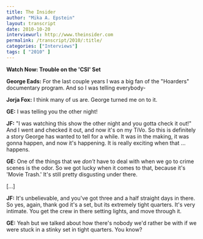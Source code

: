 ```yaml
---
title: The Insider
author: "Mika A. Epstein"
layout: transcript
date: 2010-10-20
interviewurl: http://www.theinsider.com
permalink: /transcript/2010/:title/
categories: ["Interviews"]
tags: [ "2010" ]
---
```


**Watch Now: Trouble on the 'CSI' Set**

**George Eads:** For the last couple years I was a big fan of the "Hoarders" documentary program. And so I was telling everybody-

**Jorja Fox:** I think many of us are. George turned me on to it.

**GE:** I was telling you the other night!

**JF:** "I was watching this show the other night and you gotta check it out!" And I went and checked it out, and now it's on my TiVo. So this is definitely a story George has wanted to tell for a while. It was in the making, it was gonna happen, and now it's happening. It is really exciting when that ... happens.

**GE:** One of the things that we *don't* have to deal with when we go to crime scenes is the odor. So we got lucky when it comes to that, because it's 'Movie Trash.' It's still pretty disgusting under there.

[...]

**JF:** It's unbelievable, and you've got three and a half straight days in there. So yes, again, thank god it's a set, but its extremely tight quarters. It's very intimate. You get the crew in there setting lights, and move through it.

**GE:** Yeah but we talked about how there's nobody we'd rather be with if we were stuck in a stinky set in tight quarters. You know?
